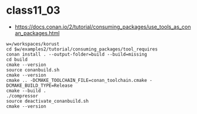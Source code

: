# class11_03
* https://docs.conan.io/2/tutorial/consuming_packages/use_tools_as_conan_packages.html
```
w=/workspaces/korust
cd $w/examples2/tutorial/consuming_packages/tool_requires
conan install . --output-folder=build --build=missing
cd build
cmake --version
source conanbuild.sh
cmake --version
cmake .. -DCMAKE_TOOLCHAIN_FILE=conan_toolchain.cmake -DCMAKE_BUILD_TYPE=Release
cmake --build .
./compressor
source deactivate_conanbuild.sh
cmake --version
```
